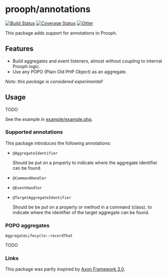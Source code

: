 # prooph/annotations

[![Build Status](https://travis-ci.org/prooph/annotations.svg?branch=master)](https://travis-ci.org/prooph/annotations)
[![Coverage Status](https://coveralls.io/repos/prooph/annotations/badge.svg?branch=master)](https://coveralls.io/r/prooph/annotations?branch=master)
[![Gitter](https://badges.gitter.im/Join%20Chat.svg)](https://gitter.im/prooph/improoph)

This package adds support for annotations to Prooph.

## Features

* Build aggregates and event listeners, almost without coupling to internal Prooph logic.
* Use any POPO (Plain Old PHP Object) as an aggregate.

_Note: this package is considered experimental!_

## Usage

TODO

See the example in [example/example.php](example/example.php).

### Supported annotations

This package introduces the following annotations:

* `@AggregateIdentifier`

  Should be put on a property to indicate where the aggregate identifier can be found.

* `@CommandHandler`

* `@EventHandler`

* `@TargetAggregateIdentifier`

  Should be be put on a property or method in a command (class), to indicate where the identifier of the target aggregate can be found.

### POPO aggregates

`AggregateLifecycle::recordThat`

TODO

### Links

This package was partly inspired by [Axon Framework 3.0](http://www.axonframework.org/).
